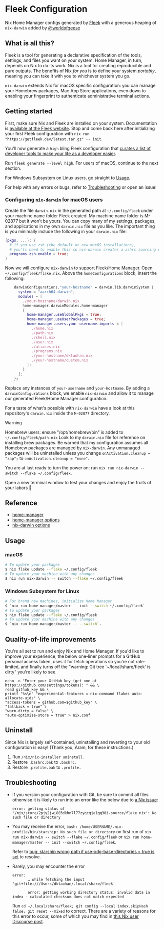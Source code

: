 # Fleek Configuration

Nix Home Manager configs generated by [Fleek](https://github.com/ublue-os/fleek) with a generous heaping of `nix-darwin` added by [@worldofgeese](https://www.github.com/worldofgeese)

## What is all this?

Fleek is a tool for generating a declarative specification of the tools, settings, and files you want on your system. Home Manager, in turn, depends on Nix to do its work. Nix is a tool for creating reproducible and pure outputs. The benefits of Nix *for you* is to define your system *portably*, meaning you can take it with you to whichever system you go.

`nix-darwin` extends Nix for macOS specific configuration: you can manage your Homebrew packages, Mac App Store applications, even down to enabling your fingerprint to authenticate administrative terminal actions.

## Getting started

First, make sure Nix and Fleek are installed on your system. Documentation is [available at the Fleek website](https://getfleek.dev/docs/installation). Stop and come back here after initializing your first Fleek configuration with `nix run "https://getfleek.dev/latest.tar.gz" -- init`.

You'll now generate a `high` bling Fleek configuration that [curates a list of developer tools to make your life as a developer easier](https://getfleek.dev/docs/bling).

Run `fleek generate --level high`. For users of macOS, continue to the next section.

For Windows Subsystem on Linux users, go straight to [Usage](#usage).

For help with any errors or bugs, refer to [Troubleshooting](#troubleshooting) or open an issue!

### Configuring `nix-darwin` for macOS users

Create the file `darwin.nix` in the generated path at `~/.config/fleek` under your machine name folder Fleek created. My machine name folder is M-02877 but it won't be yours. You can copy many of my settings, packages, and applications in my own `darwin.nix` file as you like. The important thing is you minimally include the following in your `darwin.nix` file:

```nix
{pkgs, ...}: {
  # if you use zsh (the default on new macOS installations),
  # you'll need to enable this so nix-darwin creates a zshrc sourcing needed environment changes
  programs.zsh.enable = true;
}
```

Now we will configure `nix-darwin` to support Fleek/Home Manager. Open `~/.config/fleek/flake.nix`. Above the `homeConfigurations` block, insert the following:

```nix
    darwinConfigurations."your-hostname" = darwin.lib.darwinSystem {
      system = "aarch64-darwin";
      modules = [
        ./your-hostname/darwin.nix
        home-manager.darwinModules.home-manager
        {
          home-manager.useGlobalPkgs = true;
          home-manager.useUserPackages = true;
          home-manager.users.your-username.imports = [
            ./home.nix
            ./path.nix
            ./shell.nix
            ./user.nix
            ./aliases.nix
            ./programs.nix
            ./your-hostname/dktaohan.nix
            ./your-hostname/custom.nix
          ];
        }
      ];
    };
```

Replace any instances of `your-username` and `your-hostname`. By adding a `darwinConfigurations` block, we enable `nix-darwin` and allow it to manage our generated Fleek/Home Manager configuration.

For a taste of what's possible with `nix-darwin` have a look at this repository's `darwin.nix` inside the `M-02877` directory.

> [!WARNING]
> Homebrew users: ensure "/opt/homebrew/bin" is added to `~/.config/fleek/path.nix`
> Look to my `darwin.nix` file for reference on installing brew packages. Be warned that my configuration assumes all Homebrew packages are managed by `nix-darwin`. Any unmanaged packages will be uninstalled unless you change `onActivation.cleanup = "zap";` to `onActivation.cleanup = "none"`.

You are at last ready to turn the power on: run `nix run nix-darwin -- switch --flake ~/.config/fleek`.

Open a new terminal window to test your changes and enjoy the fruits of your labors 🍇

## Reference

- [home-manager](https://nix-community.github.io/home-manager/)
- [home-manager options](https://nix-community.github.io/home-manager/options.html)
- [nix-darwin options](https://daiderd.com/nix-darwin/manual/index.html)

## Usage

### macOS

```bash
# To update your packages
$ nix flake update --flake ~/.config/fleek
# To update your machine with any changes
$ nix run nix-darwin -- switch --flake ~/.config/fleek
```

### Windows Subsystem for Linux

```bash
# For brand new machines, initialize Home Manager
$ `nix run home-manager/master -- init --switch ~/.config/fleek` 
# To update your packages
$ nix flake update --flake ~/.config/fleek
# To update your machine with any changes
$ `nix run home-manager/master -- --switch`.
```

## Quality-of-life improvements

You're all set to run and enjoy Nix and Home Manager. If you'd like to improve your experience, the below one-liner prompts for a GitHub personal access token, uses it for fetch operations so you're not rate-limited, and finally turns off the "warning: Git tree '~/local/share/fleek' is dirty" you're likely to see.

```
echo -n "Enter your GitHub key (get one at https://github.com/settings/tokens): " && \
read github_key && \
printf "%s\n" "experimental-features = nix-command flakes auto-allocate-uids" \
"access-tokens = github.com=$github_key" \
"fallback = true" \
"warn-dirty = false" \
"auto-optimise-store = true" > nix.conf
```

## Uninstall

Since Nix is largely self-contained, uninstalling and reverting to your old configuration is easy! (Thank you, Aram, for these instructions.)

1. Run `/nix/nix-installer uninstall`.
2. Restore `.bashrc.bak` to `.bashrc`.
3. Restore `.profile.bak` to `.profile.`

## Troubleshooting

- If you version your configuration with Git, be sure to commit all files otherwise it is likely to run into an error like the below due to [a Nix issue](https://discourse.nixos.org/t/nix-flakes-nix-store-source-no-such-file-or-directory/17836/12):

  ```console
  error: getting status of '/nix/store/2pjy2jwi803dkhn7l77zyqcqja1gq38i-source/flake.nix': No such file or directory
  ```

- You may receive the error, `bash: /home/USERNAME/.nix-profile/bin/starship: No such file or directory` on first run of `nix run nix-darwin -- switch --flake ~/.config/fleek` or `nix run home-manager/master -- init --switch ~/.config/fleek`. 

  Refer to [bug: starship wrong path if use-xdg-base-directories = true is set](https://github.com/nix-community/home-manager/issues/4807#issuecomment-1988625268) to resolve.

- Rarely, you may encounter the error

    ```console
    error:
           … while fetching the input 'git+file:///Users/dktaohan/.local/share/fleek'

           error: getting working directory status: invalid data in index - calculated checksum does not match expected
    ``` 

    Run `cd ~/.local/share/fleek; git config --local index.skipHash false; git reset --mixed` to correct. There are a variety of reasons for this error to occur, some of which you may find in [this Nix user Discourse post](https://discourse.nixos.org/t/invalid-data-in-git-index-while-nix-flaek-update).

